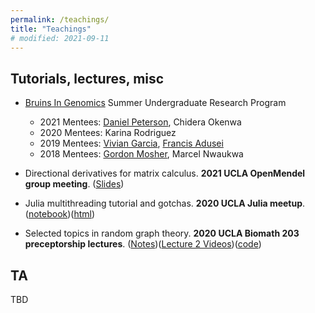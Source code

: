 ```yaml
---
permalink: /teachings/
title: "Teachings"
# modified: 2021-09-11
---
```


## Tutorials, lectures, misc

+ [Bruins In Genomics](https://qcb.ucla.edu/big-summer/) Summer Undergraduate Research Program
    - 2021 Mentees: [Daniel Peterson](https://github.com/dannyp3), Chidera Okenwa
    - 2020 Mentees: Karina Rodriguez
    - 2019 Mentees: [Vivian Garcia](https://github.com/viviangarcia), [Francis Adusei](https://github.com/fadusei)
    - 2018 Mentees: [Gordon Mosher](https://github.com/gdmosher), Marcel Nwaukwa

+ Directional derivatives for matrix calculus. **2021 UCLA OpenMendel group meeting**. ([Slides](https://github.com/biona001/public-talks/blob/master/2021%20OpenMendel/directional_derivative.pdf))

+ Julia multithreading tutorial and gotchas. **2020 UCLA Julia meetup**. ([notebook](https://github.com/biona001/teaching/blob/master/Julia_multithreading_gotchas/multithreading_tutorial.ipynb))([html](https://htmlpreview.github.io/?https://github.com/biona001/teaching/blob/master/Julia_multithreading_gotchas/multithreading_tutorial.html))

+ Selected topics in random graph theory. **2020 UCLA Biomath 203 preceptorship lectures**. ([Notes](https://github.com/biona001/teaching/blob/master/preceptorship%20-%20biomath%20203%20/random%20graph%20theory/lecture.pdf))([Lecture 2 Videos](https://www.youtube.com/watch?v=zDzhNbPL9Hk))([code](https://github.com/biona001/teaching/blob/master/preceptorship%20-%20biomath%20203%20/random%20graph%20theory/kmeans.ipynb))

## TA

TBD
